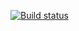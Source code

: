 [![Build status](https://ci.appveyor.com/api/projects/status/4c94tnar9x9i6qx1?svg=true)](https://ci.appveyor.com/project/M-Alex96/bdd)